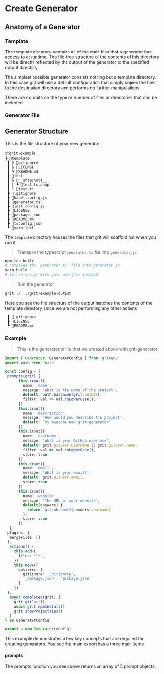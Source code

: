# Create Generator

## Anatomy of a Generator

### Template

The template directory contains all of the main files that a generator has access to at runtime. The file-tree structure of the contents of this directory will be directly reflected by the output of the generator to the specified output directory.

The simplest possible generator consists nothing but a template directory. In this case grit will use a default configuration that simply copies the files to the destination directory and performs no further manipulations.

There are no limits on the type or number of files or directories that can be included

### Generator File

## Generator Structure

This is the file structure of your new generator

```
📦grit-example
┣ 📂template
 ┃ ┣ 📜gitignore
 ┃ ┣ 📜LICENSE
 ┃ ┗ 📜README.md
 ┣ 📂test
 ┃ ┣ 📂__snapshots__
 ┃ ┃ ┗ 📜test.ts.snap
 ┃ ┗ 📜test.ts
 ┣ 📜.gitignore
 ┣ 📜babel.config.js
 ┣ 📜generator.ts
 ┣ 📜jest.config.js
 ┣ 📜LICENSE
 ┣ 📜package.json
 ┣ 📜README.md
 ┣ 📜tsconfig.json
 ┗ 📜yarn.lock
 ```

The `template` directory houses the files that grit will scaffold out when you run it.

> Transpile the typescript `generator.ts` file into `generator.js`

```bash
npm run build
# compiles the `generator.ts` file into generator.js
yarn build
# To run script with yarn use this instead
```

> Run the generator

```bash
grit ./ ../grit-example-output
```

Here you see the file structure of the output matches the contents of the template directory since we are not performing any other actions

```
 ┣ 📜.gitignore
 ┣ 📜LICENSE
 ┗ 📜README.md
 ```

### Example

> This is the generator.ts file that we created above with grit-generator

```typescript
import { Generator, GeneratorConfig } from 'gritenv'
import path from 'path'

const config = { 
 prompts(grit) {
      this.input({
        name: 'name',
        message: 'What is the name of the project',
        default: path.basename(grit.outDir),
        filter: val => val.toLowerCase(),
      })
      this.input({
        name: 'description',
        message: 'How would you describe the project',
        default: `my awesome new grit-generator`
      })
      this.input({
        name: 'username',
        message: 'What is your GitHub username',
        default: grit.gitUser.username || grit.gitUser.name,
        filter: val => val.toLowerCase(),
        store: true
      })
      this.input({
        name: 'email',
        message: 'What is your email?',
        default: grit.gitUser.email,
        store: true
      })
      this.input({
        name: 'website',
        message: 'The URL of your website',
        default(answers) {
          return `github.com/${answers.username}`
        },
        store: true
      })
  },
 plugins: {
  mergeFiles: []
 },
  actions() {
    this.add({ 
      files: '**',
    })
    this.move({
      patterns: {
        gitignore: '.gitignore',
        '_package.json': 'package.json'
      }
    })
 },
  async completed(grit) {
    grit.gitInit()
    await grit.npmInstall()
    grit.showProjectTips()
  }
} as GeneratorConfig

export = new Generator(config)
```

This example demonstrates a few key concepts that are required for creating generators. You see the main export has a three main items

#### prompts

The prompts function you see above returns an array of 5 prompt objects.
